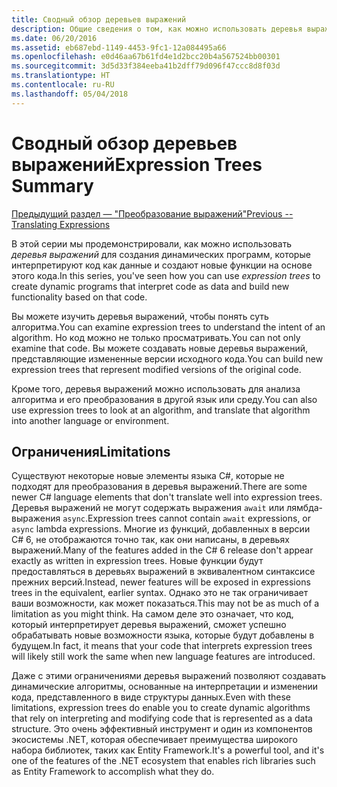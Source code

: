 ```yaml
---
title: Сводный обзор деревьев выражений
description: Общие сведения о том, как можно использовать деревья выражений для создания динамических программ, которые интерпретируют код как данные и создают новые функции на основе этого кода.
ms.date: 06/20/2016
ms.assetid: eb687ebd-1149-4453-9fc1-12a084495a66
ms.openlocfilehash: e0d46aa67b61fd4e1d2bcc20b4a567524bb00301
ms.sourcegitcommit: 3d5d33f384eeba41b2dff79d096f47ccc8d8f03d
ms.translationtype: HT
ms.contentlocale: ru-RU
ms.lasthandoff: 05/04/2018
---
```

# <a name="expression-trees-summary"></a><span data-ttu-id="07d46-103">Сводный обзор деревьев выражений</span><span class="sxs-lookup"><span data-stu-id="07d46-103">Expression Trees Summary</span></span>

[<span data-ttu-id="07d46-104">Предыдущий раздел — "Преобразование выражений"</span><span class="sxs-lookup"><span data-stu-id="07d46-104">Previous -- Translating Expressions</span></span>](expression-trees-translating.md)

<span data-ttu-id="07d46-105">В этой серии мы продемонстрировали, как можно использовать *деревья выражений* для создания динамических программ, которые интерпретируют код как данные и создают новые функции на основе этого кода.</span><span class="sxs-lookup"><span data-stu-id="07d46-105">In this series, you've seen how you can use *expression trees* to create dynamic programs that interpret code as data and build new functionality based on that code.</span></span>

<span data-ttu-id="07d46-106">Вы можете изучить деревья выражений, чтобы понять суть алгоритма.</span><span class="sxs-lookup"><span data-stu-id="07d46-106">You can examine expression trees to understand the intent of an algorithm.</span></span> <span data-ttu-id="07d46-107">Но код можно не только просматривать.</span><span class="sxs-lookup"><span data-stu-id="07d46-107">You can not only examine that code.</span></span> <span data-ttu-id="07d46-108">Вы можете создавать новые деревья выражений, представляющие измененные версии исходного кода.</span><span class="sxs-lookup"><span data-stu-id="07d46-108">You can build new expression trees that represent modified versions of the original code.</span></span>

<span data-ttu-id="07d46-109">Кроме того, деревья выражений можно использовать для анализа алгоритма и его преобразования в другой язык или среду.</span><span class="sxs-lookup"><span data-stu-id="07d46-109">You can also use expression trees to look at an algorithm, and translate that algorithm into another language or environment.</span></span> 

## <a name="limitations"></a><span data-ttu-id="07d46-110">Ограничения</span><span class="sxs-lookup"><span data-stu-id="07d46-110">Limitations</span></span>

<span data-ttu-id="07d46-111">Существуют некоторые новые элементы языка C#, которые не подходят для преобразования в деревья выражений.</span><span class="sxs-lookup"><span data-stu-id="07d46-111">There are some newer C# language elements that don't translate well into expression trees.</span></span> <span data-ttu-id="07d46-112">Деревья выражений не могут содержать выражения `await` или лямбда-выражения `async`.</span><span class="sxs-lookup"><span data-stu-id="07d46-112">Expression trees cannot contain `await` expressions, or `async` lambda expressions.</span></span> <span data-ttu-id="07d46-113">Многие из функций, добавленных в версии C# 6, не отображаются точно так, как они написаны, в деревьях выражений.</span><span class="sxs-lookup"><span data-stu-id="07d46-113">Many of the features added in the C# 6 release don't appear exactly as written in expression trees.</span></span> <span data-ttu-id="07d46-114">Новые функции будут предоставляться в деревьях выражений в эквивалентном синтаксисе прежних версий.</span><span class="sxs-lookup"><span data-stu-id="07d46-114">Instead, newer features will be exposed in expressions trees in the equivalent, earlier syntax.</span></span> <span data-ttu-id="07d46-115">Однако это не так ограничивает ваши возможности, как может показаться.</span><span class="sxs-lookup"><span data-stu-id="07d46-115">This may not be as much of a limitation as you might think.</span></span> <span data-ttu-id="07d46-116">На самом деле это означает, что код, который интерпретирует деревья выражений, сможет успешно обрабатывать новые возможности языка, которые будут добавлены в будущем.</span><span class="sxs-lookup"><span data-stu-id="07d46-116">In fact, it means that your code that interprets expression trees will likely still work the same when new language features are introduced.</span></span>

<span data-ttu-id="07d46-117">Даже с этими ограничениями деревья выражений позволяют создавать динамические алгоритмы, основанные на интерпретации и изменении кода, представленного в виде структуры данных.</span><span class="sxs-lookup"><span data-stu-id="07d46-117">Even with these limitations, expression trees do enable you to create dynamic algorithms that rely on interpreting and modifying code that is represented as a data structure.</span></span> <span data-ttu-id="07d46-118">Это очень эффективный инструмент и один из компонентов экосистемы .NET, которая обеспечивает преимущества широкого набора библиотек, таких как Entity Framework.</span><span class="sxs-lookup"><span data-stu-id="07d46-118">It's a powerful tool, and it's one of the features of the .NET ecosystem that enables rich libraries such as Entity Framework to accomplish what they do.</span></span>


